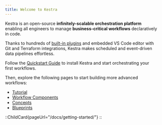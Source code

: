 ```yaml
---
title: Welcome to Kestra
---
```


Kestra is an open-source **infinitely-scalable orchestration platform** enabling all engineers to manage **business-critical workflows** declaratively in code.

Thanks to hundreds of [built-in plugins](/plugins) and embedded VS Code editor with Git and Terraform integrations, Kestra makes scheduled and event-driven data pipelines effortless.

Follow the [Quickstart Guide](/docs/getting-started) to install Kestra and start orchestrating your first workflows.

Then, explore the following pages to start building more advanced workflows:
- [Tutorial](./03.tutorial/index.md)
- [Workflow Components](./06.workflow-components/index.md)
- [Concepts](./07.concepts/index.md)
- [Blueprints](/blueprints)


::ChildCard{pageUrl="/docs/getting-started/"}
::
